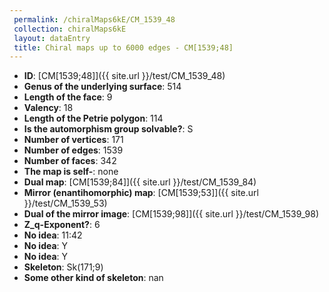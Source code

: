 ```yaml
--- 
 permalink: /chiralMaps6kE/CM_1539_48 
 collection: chiralMaps6kE
 layout: dataEntry
 title: Chiral maps up to 6000 edges - CM[1539;48]
---
```


- **ID**: [CM[1539;48]]({{ site.url }}/test/CM_1539_48)
- **Genus of the underlying surface**: 514
- **Length of the face**: 9
- **Valency**: 18
- **Length of the Petrie polygon**: 114
- **Is the automorphism group solvable?**: S
- **Number of vertices**: 171
- **Number of edges**: 1539
- **Number of faces**: 342
- **The map is self-**: none
- **Dual map**: [CM[1539;84]]({{ site.url }}/test/CM_1539_84)
- **Mirror (enantihomorphic) map**: [CM[1539;53]]({{ site.url }}/test/CM_1539_53)
- **Dual of the mirror image**: [CM[1539;98]]({{ site.url }}/test/CM_1539_98)
- **Z_q-Exponent?**: 6
- **No idea**:  11:42
- **No idea**: Y
- **No idea**: Y
- **Skeleton**: Sk(171;9)
- **Some other kind of skeleton**: nan
